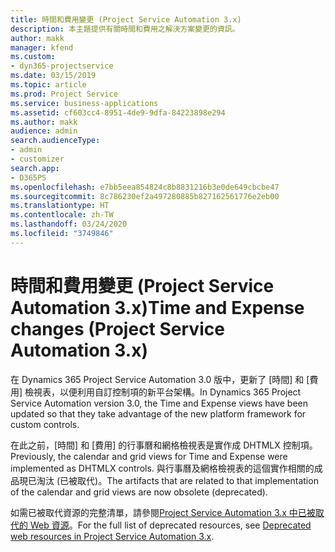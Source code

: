 ```yaml
---
title: 時間和費用變更 (Project Service Automation 3.x)
description: 本主題提供有關時間和費用之解決方案變更的資訊。
author: makk
manager: kfend
ms.custom:
- dyn365-projectservice
ms.date: 03/15/2019
ms.topic: article
ms.prod: Project Service
ms.service: business-applications
ms.assetid: cf603cc4-8951-4de9-9dfa-84223898e294
ms.author: makk
audience: admin
search.audienceType:
- admin
- customizer
search.app:
- D365PS
ms.openlocfilehash: e7bb5eea854824c8b8831216b3e0de649cbcbe47
ms.sourcegitcommit: 8c786230ef2a497280885b827162561776e2eb00
ms.translationtype: HT
ms.contentlocale: zh-TW
ms.lasthandoff: 03/24/2020
ms.locfileid: "3749846"
---
```

# <a name="time-and-expense-changes-project-service-automation-3x"></a><span data-ttu-id="99f5d-103">時間和費用變更 (Project Service Automation 3.x)</span><span class="sxs-lookup"><span data-stu-id="99f5d-103">Time and Expense changes (Project Service Automation 3.x)</span></span>

<span data-ttu-id="99f5d-104">在 Dynamics 365 Project Service Automation 3.0 版中，更新了 [時間] 和 [費用] 檢視表，以便利用自訂控制項的新平台架構。</span><span class="sxs-lookup"><span data-stu-id="99f5d-104">In Dynamics 365 Project Service Automation version 3.0, the Time and Expense views have been updated so that they take advantage of the new platform framework for custom controls.</span></span>

<span data-ttu-id="99f5d-105">在此之前，[時間] 和 [費用] 的行事曆和網格檢視表是實作成 DHTMLX 控制項。</span><span class="sxs-lookup"><span data-stu-id="99f5d-105">Previously, the calendar and grid views for Time and Expense were implemented as DHTMLX controls.</span></span> <span data-ttu-id="99f5d-106">與行事曆及網格檢視表的這個實作相關的成品現已淘汰 (已被取代)。</span><span class="sxs-lookup"><span data-stu-id="99f5d-106">The artifacts that are related to that implementation of the calendar and grid views are now obsolete (deprecated).</span></span>

<span data-ttu-id="99f5d-107">如需已被取代資源的完整清單，請參閱[Project Service Automation 3.x 中已被取代的 Web 資源](web-resources-deprecated-v3.x.md)。</span><span class="sxs-lookup"><span data-stu-id="99f5d-107">For the full list of deprecated resources, see [Deprecated web resources in Project Service Automation 3.x](web-resources-deprecated-v3.x.md).</span></span>
